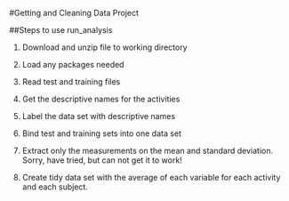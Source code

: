 #Getting and Cleaning Data Project

##Steps to use run_analysis

1. Download and unzip file to working directory

2. Load any packages needed

3. Read test and training files

4. Get the descriptive names for the activities

5. Label the data set with descriptive names

6. Bind test and training sets into one data set

7. Extract only the measurements on the mean and standard deviation. Sorry, have tried, but can not get it to work!

8. Create tidy data set with the average of each variable for each activity and each subject.

